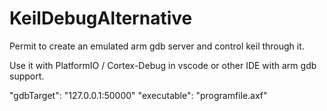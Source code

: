 # KeilDebugAlternative
Permit to create an emulated arm gdb server and control keil through it.

Use it with PlatformIO / Cortex-Debug in vscode or other IDE with arm gdb support.

"gdbTarget": "127.0.0.1:50000"
"executable": "programfile.axf"

